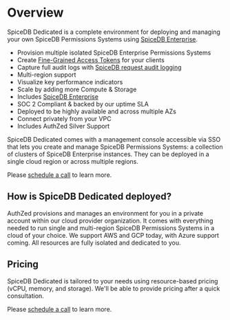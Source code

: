 # Overview

SpiceDB Dedicated is a complete environment for deploying and managing your own SpiceDB Permissions Systems using [SpiceDB Enterprise](/spicedb-enterprise/overview.md).

- Provision multiple isolated SpiceDB Enterprise Permissions Systems
- Create [Fine-Grained Access Tokens](/spicedb-dedicated/fgam.md) for your clients
- Capture full audit logs with [SpiceDB request audit logging](/spicedb-dedicated/audit-logging)
- Multi-region support
- Visualize key performance indicators
- Scale by adding more Compute & Storage
- Includes [SpiceDB Enterprise](/spicedb-enterprise/overview.md)
- SOC 2 Compliant & backed by our uptime SLA
- Deployed to be highly available and across multiple AZs
- Connect privately from your VPC
- Includes AuthZed Silver Support

SpiceDB Dedicated comes with a management console accessible via SSO that lets you create and manage SpiceDB Permissions Systems: a collection of clusters of SpiceDB Enterprise instances. They can be deployed in a single cloud region or across multiple regions.

Please [schedule a call](https://authzed.com/call) to learn more.

## How is SpiceDB Dedicated deployed?

AuthZed provisions and manages an environment for you in a private account within  our cloud provider organization. It comes with everything needed to run single and multi-region SpiceDB Permissions Systems in a cloud of your choice. We support AWS and GCP today, with Azure support coming. All resources are fully isolated and dedicated to you.

## Pricing

SpiceDB Dedicated is tailored to your needs using resource-based pricing (vCPU, memory, and storage). We'll be able to provide pricing after a quick consultation.

Please [schedule a call](https://authzed.com/call) to learn more.
